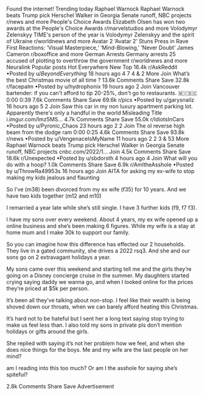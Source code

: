 Found the internet!
Trending today
Raphael Warnock
Raphael Warnock beats Trump pick Herschel Walker in Georgia Senate runoff, NBC projects
r/news and more
People's Choice Awards
Elizabeth Olsen has won two awards at the People's Choice Awards
r/marvelstudios and more
Volodymyr Zelenskyy
TIME's person of the year is Volodymyr Zelenskyy and the spirit of Ukraine
r/worldnews and more
Avatar 2
‘Avatar 2’ Stuns Press in Rave First Reactions: ‘Visual Masterpiece,‘ ‘Mind-Blowing,’ ’Never Doubt’ James Cameron
r/boxoffice and more
German Arrests
Germany arrests 25 accused of plotting to overthrow the government
r/worldnews and more
Neuralink
Popular posts
Hot
Everywhere
New
Top
16.4k
r/AskReddit
•Posted by
u/_BeyondEverything_
18 hours ago
4
7
4
& 2 More
Join
What’s the best Christmas movie of all time ?
13.6k Comments
Share
Save
32.8k
r/facepalm
•Posted by
u/hydrophonix
19 hours ago
2
Join
Vancouver bartender: if you can't afford to tip 20-25%, don't go to restaurants.
 🇲​🇮​🇸​🇨​
0:00
0:39
7.6k Comments
Share
Save
69.6k
r/pics
•Posted by
u/garysnailz
16 hours ago
5
2
Join
Saw this car in my non luxury apartment parking lot. Apparently there's only a handful in the world
Misleading Title
i.imgur.com/Imz5MS...
4.7k Comments
Share
Save
55.0k
r/IdiotsInCars
•Posted by
u/Pyronic_Chaos
23 hours ago
2
2
Join
The ol reverse high beam from the dodge ram
0:00
0:25
4.6k Comments
Share
Save
93.8k
r/news
•Posted by
u/VengenaceIsMyName
11 hours ago
2
2
3
& 53 More
Raphael Warnock beats Trump pick Herschel Walker in Georgia Senate runoff, NBC projects
cnbc.com/2022/1...
Join
4.5k Comments
Share
Save
18.6k
r/Unexpected
•Posted by
u/sbdorsth
4 hours ago
4
Join
What will you do with a hoop?
1.0k Comments
Share
Save
6.9k
r/AmItheAsshole
•Posted by
u/ThrowRa49953s
16 hours ago
Join
AITA for asking my ex-wife to stop making my kids jealous and flaunting

So I’ve (m38) been divorced from my ex wife (f35) for 10 years. And we have two kids together (m12 and m10)

I remarried a year late while she’s still single. I have 3 further kids (f9, f7 f3).

I have my sons over every weekend. About 4 years, my ex wife opened up a online business and she’s been making 6 figures. While my wife is a stay at home mum and I make 30k to support our family.

So you can imagine how this difference has effected our 2 households. They live in a gated community, she drives a 2022 rsq3. And she and our sons go on 2 extravagant holidays a year.

My sons came over this weekend and starting tell me and the girls they’re going on a Disney concierge cruise in the summer. My daughters started crying saying daddy we wanna go, and when I looked online for the prices they’re priced at $5k per person.

It’s been all they’ve talking about non-stop. I feel like their wealth is being shoved down our throats, when we can barely afford heating this Christmas.

It’s hard not to be hateful but I sent her a long text saying stop trying to make us feel less than. I also told my sons in private pls don’t mention holidays or gifts around the girls.

She replied with saying it’s not her problem how we feel, and when she does nice things for the boys. Me and my wife are the last people on her mind?

am I reading into this too much? Or am I the asshole for saying she’s spiteful?

2.8k Comments
Share
Save
Advertisement